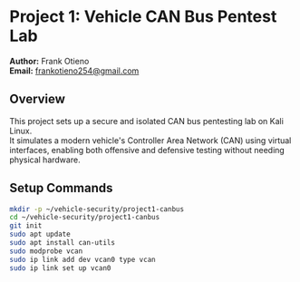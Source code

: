 # Project 1: Vehicle CAN Bus Pentest Lab

**Author:** Frank Otieno  
**Email:** frankotieno254@gmail.com

## Overview
This project sets up a secure and isolated CAN bus pentesting lab on Kali Linux.  
It simulates a modern vehicle's Controller Area Network (CAN) using virtual interfaces, enabling both offensive and defensive testing without needing physical hardware.

## Setup Commands
```bash
mkdir -p ~/vehicle-security/project1-canbus
cd ~/vehicle-security/project1-canbus
git init
sudo apt update
sudo apt install can-utils
sudo modprobe vcan
sudo ip link add dev vcan0 type vcan
sudo ip link set up vcan0
